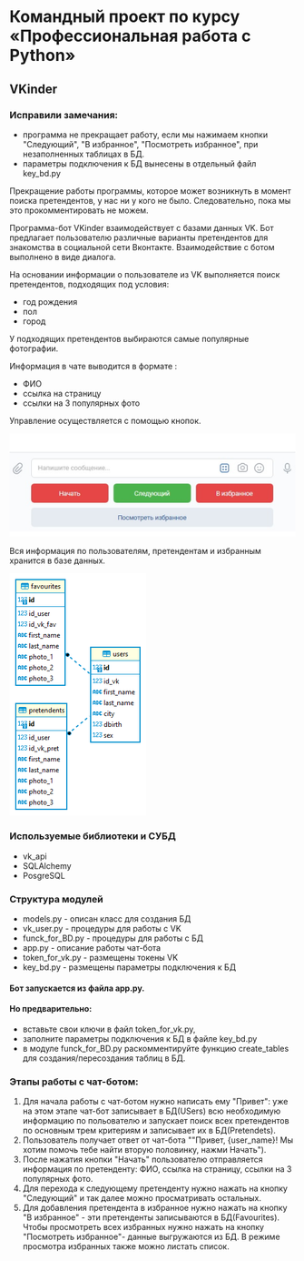 # Командный проект по курсу «Профессиональная работа с Python»

## VKinder

### Исправили замечания: 
- программа не прекращает работу, если мы нажимаем кнопки "Следующий", "В избранное", "Посмотреть избранное", при незаполненных таблицах в БД.
- параметры подключения к БД вынесены в отдельный файл key_bd.py

Прекращение работы программы, которое может возникнуть в момент поиска претендентов, у нас ни у кого не было. Следовательно, пока мы это прокомментировать не можем. 


Программа-бот VKinder взаимодействует c базами данных VK. Бот предлагает пользователю различные варианты претендентов для знакомства в социальной сети Вконтакте. Взаимодействие с ботом выполнено в виде диалога.

На основании информации о пользователе из VK выполняется поиск претендентов, подходящих под условия:

- год рождения
- пол
- город

У подходящих претендентов выбираются самые популярные фотографии.

Информация в чате выводится в формате :
- ФИО
- ссылка на страницу
- ссылки на  3 популярных фото

Управление осуществляется с помощью кнопок.

![Представление чат-бота](picture.jpg)

Вся информация по пользователям, претендентам и избранным хранится в базе данных.

![Структура БД](vk_db.png)

### Используемые библиотеки и СУБД
- vk_api
- SQLAlchemy
- PosgreSQL

### Структура модулей
- models.py - описан класс для создания БД
- vk_user.py - процедуры для работы с VK
- funck_for_BD.py - процедуры для работы с БД
- app.py - описание работы чат-бота
- token_for_vk.py - размещены токены VK
- key_bd.py - размещены параметры подключения к БД

#### Бот запускается из файла app.py.
#### Но предварительно: 
- вставьте свои ключи в файл token_for_vk.py, 
- заполните параметры подключения к БД в файле key_bd.py
- в модуле funck_for_BD.py раскомментируйте функцию create_tables для создания/пересоздания таблиц в БД.

### Этапы работы с чат-ботом:

1. Для начала работы с чат-ботом нужно написать ему "Привет": уже на этом этапе чат-бот  записывает в БД(USers) всю необходимую информацию по польователю и  запускает поиск всех претендентов по основным трем критериям и записывает их в БД(Pretendets).
2. Пользователь получает ответ от чат-бота ""Привет, {user_name}! Мы хотим помочь тебе найти вторую половинку, нажми Начать"). 
3. После нажатия кнопки "Начать" пользователю отправляется информация по претенденту: ФИО, ссылка на страницу, ссылки на  3 популярных фото.
4. Для перехода к следующему претенденту нужно нажать на кнопку "Следующий" и так далее можно просматривать остальных.
5. Для добавления претендента в избранное нужно нажать на кнопку "В избранное" - эти претенденты записываются в БД(Favourites). Чтобы просмотреть всех избранных нужно нажать на кнопку "Посмотреть избранное"- данные выгружаются из БД. В режиме просмотра избранных также можно листать список.
   



